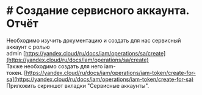 # # Создание сервисного аккаунта. Отчёт

Необходимо изучить документацию и создать для нас сервисный аккаунт с ролью admin [https://yandex.cloud/ru/docs/iam/operations/sa/create](https://yandex.cloud/ru/docs/iam/operations/sa/create)  
Также необходимо создать для него iam-токен. [https://yandex.cloud/ru/docs/iam/operations/iam-token/create-for-sa](https://yandex.cloud/ru/docs/iam/operations/iam-token/create-for-sa)  
Приложить скриншот вкладки "Сервисные аккаунты".

#